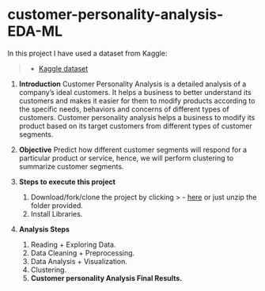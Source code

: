 # customer-personality-analysis-EDA-ML
In this project I have used a dataset from Kaggle:
> - [Kaggle dataset](https://www.kaggle.com/datasets/imakash3011/customer-personality-analysis)

1. **Introduction**
Customer Personality Analysis is a detailed analysis of a company’s ideal customers. It helps a business to better understand its customers and makes it easier for them to modify products according to the specific needs, behaviors and concerns of different types of customers.
Customer personality analysis helps a business to modify its product based on its target customers from different types of customer segments.

2. **Objective**
Predict how different customer segments will respond for a particular product or service, hence, we will perform clustering to summarize customer segments.

3. **Steps to execute this project**
   1. Download/fork/clone the project by clicking  > - [here](https://github.com/ImaneMdn/customer-personality-analysis-EDA-ML) or just unzip the folder provided.
   2. Install Libraries. 

4. **Analysis Steps** 
   1. Reading + Exploring Data.
   2. Data Cleaning + Preprocessing.
   3. Data Analysis + Visualization.
   4. Clustering.
   4. **Customer personality Analysis Final Results.**

